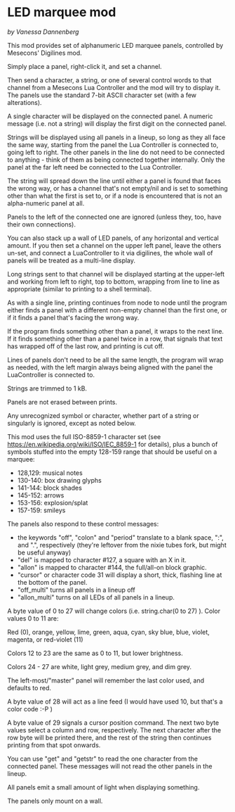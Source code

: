 # LED marquee mod 

*by Vanessa Dannenberg*

This mod provides set of alphanumeric LED marquee panels, controlled by Mesecons' Digilines mod.

Simply place a panel, right-click it, and set a channel.

Then send a character, a string, or one of several control words to that channel from a Mesecons Lua Controller and the mod will try to display it.  The panels use the standard 7-bit ASCII character set (with a few alterations).

A single character will be displayed on the connected panel.  A numeric message (i.e. not a string) will display the first digit on the connected panel.

Strings will be displayed using all panels in a lineup, so long as they all face the same way, starting from the panel the Lua Controller is connected to, going left to right.  The other panels in the line do not need to be connected to anything - think of them as being connected together internally.  Only the panel at the far left need be connected to the Lua Controller.

The string will spread down the line until either a panel is found that faces the wrong way, or has a channel that's not empty/nil and is set to something other than what the first is set to, or if a node is encountered that is not an alpha-numeric panel at all.

Panels to the left of the connected one are ignored (unless they, too, have their own connections).

You can also stack up a wall of LED panels, of any horizontal and vertical amount.  If you then set a channel on the upper left panel, leave the others un-set, and connect a LuaController to it via digilines, the whole wall of panels will be treated as a multi-line display.
    
Long strings sent to that channel will be displayed starting at the upper-left and working from left to right, top to bottom, wrapping from line to line as appropriate (similar to printing to a shell terminal).

As with a single line, printing continues from node to node until the program either finds a panel with a different non-empty channel than the first one, or if it finds a panel that's facing the wrong way.

If the program finds something other than a panel, it wraps to the next line.  If it finds something other than a panel twice in a row, that signals that text has wrapped off of the last row, and printing is cut off.

Lines of panels don't need to be all the same length, the program will wrap as needed, with the left margin always being aligned with the panel the LuaController is connected to.
    
Strings are trimmed to 1 kB.

Panels are not erased between prints.

Any unrecognized symbol or character, whether part of a string or singularly is ignored, except as noted below.

This mod uses the full ISO-8859-1 character set (see https://en.wikipedia.org/wiki/ISO/IEC_8859-1 for details), plus a bunch of symbols stuffed into the empty 128-159 range that should be useful on a marquee:
    
* 128,129: musical notes
* 130-140: box drawing glyphs
* 141-144: block shades
* 145-152: arrows
* 153-156: explosion/splat
* 157-159: smileys

The panels also respond to these control messages:

* the keywords "off", "colon" and "period" translate to a blank space, ":", and ".", respectively (they're leftover from the nixie tubes fork, but might be useful anyway)
* "del" is mapped to character #127, a square with an X in it.
* "allon" is mapped to character #144, the full/all-on block graphic.
* "cursor" or character code 31 will display a short, thick, flashing line at the bottom of the panel.
* "off_multi" turns all panels in a lineup off
* "allon_multi" turns on all LEDs of all panels in a lineup.

A byte value of 0 to 27 will change colors (i.e. string.char(0 to 27) ).  Color values 0 to 11 are:

Red (0), orange, yellow, lime, green, aqua, cyan, sky blue, blue, violet, magenta, or red-violet (11)

Colors 12 to 23 are the same as 0 to 11, but lower brightness.

Colors 24 - 27 are white, light grey, medium grey, and dim grey.

The left-most/"master" panel will remember the last color used, and defaults to red.

A byte value of 28 will act as a line feed (I would have used 10, but that's a color code :-P )

A byte value of 29 signals a cursor position command.  The next two byte values select a column and row, respectively.  The next character after the row byte will be printed there, and the rest of the string then continues printing from that spot onwards.

You can use "get" and "getstr" to read the one character from the connected panel.  These messages will not read the other panels in the lineup.

All panels emit a small amount of light when displaying something.

The panels only mount on a wall.
